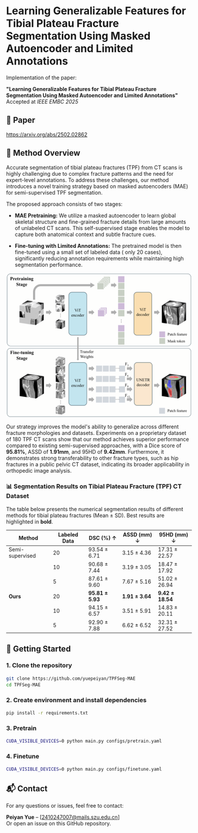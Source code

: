 # Learning Generalizable Features for Tibial Plateau Fracture Segmentation Using Masked Autoencoder and Limited Annotations

Implementation of the paper:

**"Learning Generalizable Features for Tibial Plateau Fracture Segmentation Using Masked Autoencoder and Limited
Annotations"**  
Accepted at *IEEE EMBC 2025*

## 📄 Paper

https://arxiv.org/abs/2502.02862

## 🧠 Method Overview

Accurate segmentation of tibial plateau fractures (TPF) from CT scans is highly challenging due to complex fracture
patterns and the need for expert-level annotations. To address these challenges, our method introduces a novel training
strategy based on masked autoencoders (MAE) for semi-supervised TPF segmentation.

The proposed approach consists of two stages:

- **MAE Pretraining:** We utilize a masked autoencoder to learn global skeletal structure and fine-grained fracture
  details from large amounts of unlabeled CT scans. This self-supervised stage enables the model to capture both
  anatomical context and subtle fracture cues.

- **Fine-tuning with Limited Annotations:** The pretrained model is then fine-tuned using a small set of labeled data (
  only 20 cases), significantly reducing annotation requirements while maintaining high segmentation performance.

![Framework Overview](fig\fig2_network.png)

Our strategy improves the model's ability to generalize across different fracture morphologies and datasets. Experiments
on a proprietary dataset of 180 TPF CT scans show that our method achieves superior performance compared to existing
semi-supervised approaches, with a Dice score of **95.81%**, ASSD of **1.91mm**, and 95HD of **9.42mm**. Furthermore, it
demonstrates strong transferability to other fracture types, such as hip fractures in a public pelvic CT dataset,
indicating its broader applicability in orthopedic image analysis.

### 📊 Segmentation Results on Tibial Plateau Fracture (TPF) CT Dataset

The table below presents the numerical segmentation results of different methods for tibial plateau fractures (Mean ±
SD). Best results are highlighted in **bold**.

| Method          | Labeled Data | DSC (%) ↑        | ASSD (mm) ↓     | 95HD (mm) ↓      |
|-----------------|--------------|------------------|-----------------|------------------|
| Semi-supervised | 20           | 93.54 ± 6.71     | 3.15 ± 4.36     | 17.31 ± 22.57    |
|                 | 10           | 90.68 ± 7.44     | 3.19 ± 3.05     | 18.47 ± 17.92    |
|                 | 5            | 87.61 ± 9.60     | 7.67 ± 5.16     | 51.02 ± 26.94    |
| **Ours**        | 20           | **95.81 ± 5.93** | **1.91 ± 3.64** | **9.42 ± 18.54** |
|                 | 10           | 94.15 ± 6.57     | 3.51 ± 5.91     | 14.83 ± 20.11    |
|                 | 5            | 92.90 ± 7.88     | 6.62 ± 6.52     | 32.31 ± 27.52    |

## 🚀 Getting Started

### 1. Clone the repository

```bash
git clone https://github.com/yuepeiyan/TPFSeg-MAE
cd TPFSeg-MAE
```

### 2. Create environment and install dependencies

```bash
pip install -r requirements.txt
```

### 3. Pretrain

```bash
CUDA_VISIBLE_DEVICES=0 python main.py configs/pretrain.yaml
```

### 4. Finetune

```bash
CUDA_VISIBLE_DEVICES=0 python main.py configs/finetune.yaml
```

<!-- ## 📌 Citation
If you find this work helpful, please cite our paper:

```bibtex
@inproceedings{your_citation_key,
  title={Your Paper Title},
  author={Your Name and Others},
  booktitle={Proceedings of the IEEE Engineering in Medicine and Biology Conference (EMBC)},
  year={2025}
}
``` -->

## 📬 Contact

For any questions or issues, feel free to contact:

**Peiyan Yue** – [2410247007@mails.szu.edu.cn]  
Or open an issue on this GitHub repository.

